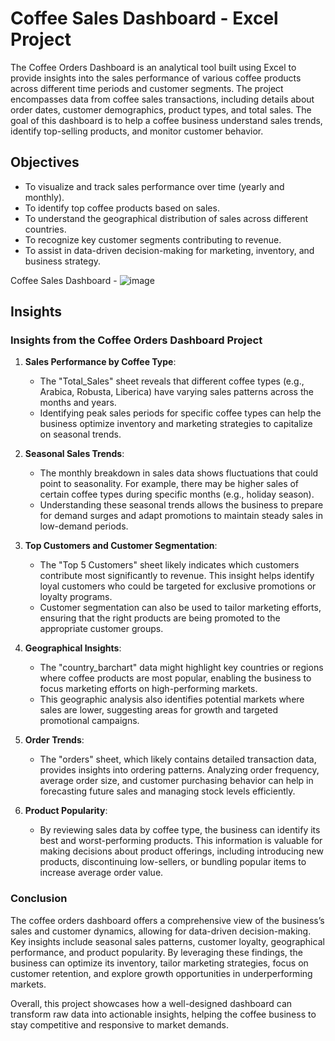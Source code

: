 # Coffee Sales Dashboard - Excel Project
The Coffee Orders Dashboard is an analytical tool built using Excel to provide insights into the sales performance of various coffee products across different time periods and customer segments. The project encompasses data from coffee sales transactions, including details about order dates, customer demographics, product types, and total sales. The goal of this dashboard is to help a coffee business understand sales trends, identify top-selling products, and monitor customer behavior.

## Objectives
- To visualize and track sales performance over time (yearly and monthly).
- To identify top coffee products based on sales.
- To understand the geographical distribution of sales across different countries.
- To recognize key customer segments contributing to revenue.
- To assist in data-driven decision-making for marketing, inventory, and business strategy.

Coffee Sales Dashboard - ![image](https://github.com/user-attachments/assets/8cf2a39e-95ab-4c42-8890-0d23ed2d43b6)

## Insights
### **Insights from the Coffee Orders Dashboard Project**

1. **Sales Performance by Coffee Type**:
   - The "Total_Sales" sheet reveals that different coffee types (e.g., Arabica, Robusta, Liberica) have varying sales patterns across the months and years.
   - Identifying peak sales periods for specific coffee types can help the business optimize inventory and marketing strategies to capitalize on seasonal trends.

2. **Seasonal Sales Trends**:
   - The monthly breakdown in sales data shows fluctuations that could point to seasonality. For example, there may be higher sales of certain coffee types during specific months (e.g., holiday season).
   - Understanding these seasonal trends allows the business to prepare for demand surges and adapt promotions to maintain steady sales in low-demand periods.

3. **Top Customers and Customer Segmentation**:
   - The "Top 5 Customers" sheet likely indicates which customers contribute most significantly to revenue. This insight helps identify loyal customers who could be targeted for exclusive promotions or loyalty programs.
   - Customer segmentation can also be used to tailor marketing efforts, ensuring that the right products are being promoted to the appropriate customer groups.

4. **Geographical Insights**:
   - The "country_barchart" data might highlight key countries or regions where coffee products are most popular, enabling the business to focus marketing efforts on high-performing markets.
   - This geographic analysis also identifies potential markets where sales are lower, suggesting areas for growth and targeted promotional campaigns.

5. **Order Trends**:
   - The "orders" sheet, which likely contains detailed transaction data, provides insights into ordering patterns. Analyzing order frequency, average order size, and customer purchasing behavior can help in forecasting future sales and managing stock levels efficiently.

6. **Product Popularity**:
   - By reviewing sales data by coffee type, the business can identify its best and worst-performing products. This information is valuable for making decisions about product offerings, including introducing new products, discontinuing low-sellers, or bundling popular items to increase average order value.

### **Conclusion**
The coffee orders dashboard offers a comprehensive view of the business’s sales and customer dynamics, allowing for data-driven decision-making. Key insights include seasonal sales patterns, customer loyalty, geographical performance, and product popularity. By leveraging these findings, the business can optimize its inventory, tailor marketing strategies, focus on customer retention, and explore growth opportunities in underperforming markets.

Overall, this project showcases how a well-designed dashboard can transform raw data into actionable insights, helping the coffee business to stay competitive and responsive to market demands.
